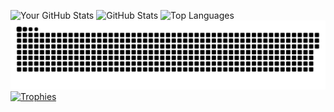 
![Your GitHub Stats](https://github-readme-stats.vercel.app/api?username=innoxv&show_icons=true&theme=radical) 
![GitHub Stats](https://github-readme-stats.vercel.app/api?username=innoxv&show_icons=true&theme=dark)
 ![Top Languages](https://github-readme-stats.vercel.app/api/top-langs/?username=innoxv&layout=compact&theme=radical) 
![Snake Animation](https://github.com/innoxv/innoxv/blob/main/output/github-contribution-grid-snake-dark.svg)
[![Trophies](https://github-profile-trophy.vercel.app/?username=innoxv&theme=onedark)](https://github.com/ryo-ma/github-profile-trophy)
